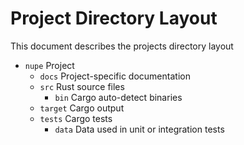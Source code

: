 # Project Directory Layout

This document describes the projects directory layout

- `nupe` Project
  - `docs` Project-specific documentation
  - `src` Rust source files
    - `bin` Cargo auto-detect binaries
  - `target` Cargo output
  - `tests` Cargo tests
    - `data` Data used in unit or integration tests
